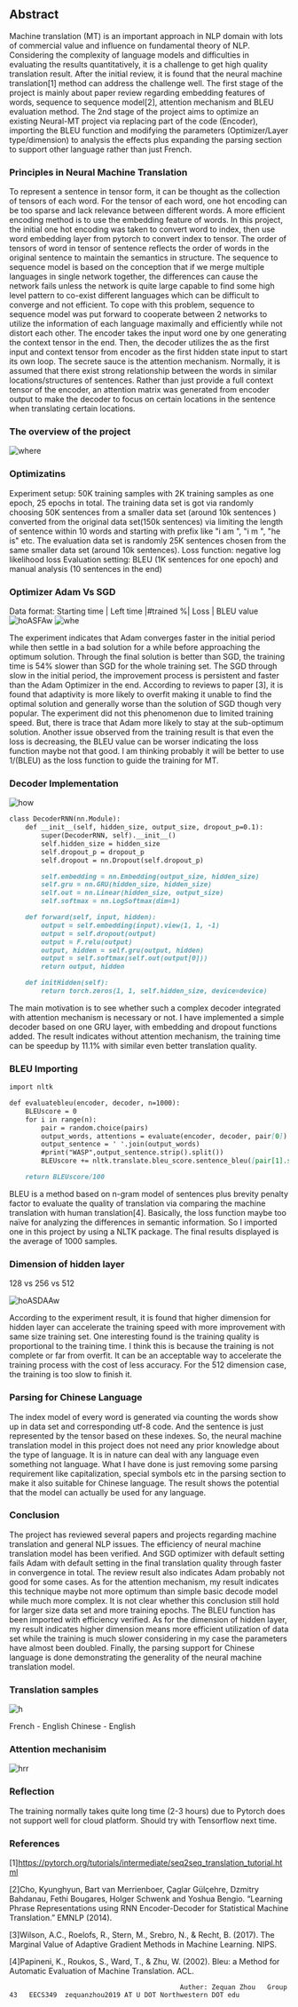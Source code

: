 ## Abstract

Machine translation (MT) is an important approach in NLP domain with lots of commercial value and influence on fundamental theory of NLP. Considering the complexity of language models and difficulties in evaluating the results quantitatively, it is a challenge to get high quality translation result. After the initial review, it is found that the neural machine translation[1] method can address the challenge well. The first stage of the project is mainly about paper review regarding embedding features of words, sequence to sequence model[2], attention mechanism and BLEU evaluation method. The 2nd stage of the project aims to optimize an existing Neural-MT project via replacing part of the code (Encoder), importing the BLEU function and modifying the parameters (Optimizer/Layer type/dimension) to analysis the effects plus expanding the parsing section to support other language rather than just French. 


### Principles in Neural Machine Translation 

To represent a sentence in tensor form, it can be thought as the collection of tensors of each word. For the tensor of each word, one hot encoding can be too sparse and lack relevance between different words. A more efficient encoding method is to use the embedding feature of words. In this project, the initial one hot encoding was taken to convert word to index, then use word embedding layer from pytorch to convert index to tensor. The order of tensors of word in tensor of sentence reflects the order of words in the original sentence to maintain the semantics in structure. 
The sequence to sequence model is based on the conception that if we merge multiple languages in single network together, the differences can cause the network fails unless the network is quite large capable to find some high level pattern to co-exist different languages which can be difficult to converge and not efficient. To cope with this problem, sequence to sequence model was put forward to cooperate between 2 networks to utilize the information of each language maximally and efficiently while not distort each other. The encoder takes the input word one by one generating the context tensor in the end. Then, the decoder utilizes the <SOS> as the first input and context tensor from encoder as the first hidden state input to start its own loop. 
The secrete sauce is the attention mechanism. Normally, it is assumed that there exist strong relationship between the words in similar locations/structures of sentences. Rather than just provide a full context tensor of the encoder, an attention matrix was generated from encoder output to make the decoder to focus on certain locations in the sentence when translating certain locations. 


### The overview of the project
![where](https://lh3.googleusercontent.com/-U5VE5GRIFdU/WyAvmP2FV0I/AAAAAAAAAFs/VDr2A_FTU_ADx_v1tIW9IlK4VVSdttIXwCL0BGAs/w663-d-h1009-n-rw/Untitled%2BDiagram%2B%25281%2529.png)


### Optimizatins 
Experiment setup: 50K training samples with 2K training samples as one epoch, 25 epochs in total. 
The training data set is got via randomly choosing 50K sentences  from a smaller data set (around 10k sentences ) converted from the original data set(150k sentences) via limiting the length of sentence within 10 words and starting with prefix like  "i am ", "i m ", "he is" etc. The evaluation data set is randomly 25K sentences chosen from the same smaller data set (around 10k sentences). 
Loss function: negative log likelihood loss 
Evaluation setting: BLEU (1K sentences for one epoch) and manual analysis (10 sentences in the end)

### Optimizer Adam Vs SGD
Data format: Starting time | Left time |#trained  %| Loss | BLEU value
![hoASFAw](https://lh3.googleusercontent.com/-6zbPJam5FLo/WyDtyuSTO6I/AAAAAAAAALE/wTKZXGrhv0A-PeSGJK0m-y_ruTJ98ISXQCL0BGAs/w663-d-h364-n-rw/SGDADAM.PNG)
![whe](https://lh3.googleusercontent.com/-H0TiBwPpfn0/WyA1n_z-zPI/AAAAAAAAAGc/4cEr6MZoKKozKhezJIdEjrofFKtLe2gwwCL0BGAs/w663-d-h277-n-rw/adam.PNG)

The experiment indicates that Adam converges faster in the initial period while then settle in a bad solution for a while before approaching the optimum solution. Through the final solution is better than SGD, the training time is 54% slower than SGD for the whole training set. The SGD through slow in the initial period, the improvement process is persistent and faster than the Adam Optimizer in the end. According to reviews to paper [3], it is found that adaptivity is more likely to overfit making it unable to find the optimal solution and generally worse than the solution of SGD though very popular. The experiment did not this phenomenon due to limited training speed. But, there is trace that Adam more likely to stay at the sub-optimum solution. 
Another issue observed from the training result is that even the loss is decreasing, the BLEU value can be worser indicating the loss function maybe not that good. I am thinking probably it will be better to use 1/(BLEU) as the loss function to guide the training for MT. 


### Decoder Implementation 
![how](https://lh3.googleusercontent.com/-rghISEoADVA/WyA1rbqxwNI/AAAAAAAAAGw/8k3WKRgZ01UnntFQdVknnGGFUoeGYZ_uwCL0BGAs/w663-d-h285-n-rw/decoder.PNG)

```markdown
class DecoderRNN(nn.Module):
    def __init__(self, hidden_size, output_size, dropout_p=0.1):
        super(DecoderRNN, self).__init__()
        self.hidden_size = hidden_size
        self.dropout_p = dropout_p
        self.dropout = nn.Dropout(self.dropout_p)

        self.embedding = nn.Embedding(output_size, hidden_size)
        self.gru = nn.GRU(hidden_size, hidden_size)
        self.out = nn.Linear(hidden_size, output_size)
        self.softmax = nn.LogSoftmax(dim=1)

    def forward(self, input, hidden):
        output = self.embedding(input).view(1, 1, -1)
        output = self.dropout(output)
        output = F.relu(output)
        output, hidden = self.gru(output, hidden)
        output = self.softmax(self.out(output[0]))
        return output, hidden

    def initHidden(self):
        return torch.zeros(1, 1, self.hidden_size, device=device)

```

The main motivation is to see whether such a complex decoder integrated with attention mechanism is necessary or not. I have implemented a simple decoder based on one GRU layer, with embedding and dropout functions added. The result indicates without attention mechanism, the training time can be speedup by 11.1% with similar even better translation quality. 


### BLEU Importing 
```markdown
import nltk

def evaluatebleu(encoder, decoder, n=1000):
    BLEUscore = 0
    for i in range(n):
        pair = random.choice(pairs)
        output_words, attentions = evaluate(encoder, decoder, pair[0])
        output_sentence = ' '.join(output_words)
        #print("WASP",output_sentence.strip().split())
        BLEUscore += nltk.translate.bleu_score.sentence_bleu([pair[1].strip().split()], output_sentence.strip().split())

    return BLEUscore/100

```
BLEU is a method based on n-gram model of sentences plus brevity penalty factor to evaluate the quality of translation via comparing the machine translation with human translation[4]. Basically, the loss function maybe too naïve for analyzing the differences in semantic information. So I imported one in this project by using a NLTK package. The final results displayed is the average of 1000 samples. 

###  Dimension of hidden layer 
128 vs 256 vs 512 

![hoASDAAw](https://lh3.googleusercontent.com/-aLOAjj3OHhc/WyDtgaT6DYI/AAAAAAAAAKY/sW0wp3SYQp41y4tvFPp9_b5DxkRe1T4OwCL0BGAs/w663-d-h270-n-rw/DIMENSSSSSSSSSSSS.PNG)

According to the experiment result, it is found that higher dimension for hidden layer can accelerate the training speed with more improvement with same size training set. One interesting found is the training quality is proportional to the training time. I think this is because the training is not complete or far from overfit. It can be an acceptable way to accelerate the training process with the cost of less accuracy. For the 512 dimension case, the training is too slow to finish it. 

### Parsing for Chinese Language
The index model of every word is generated via counting the words show up in data set and corresponding utf-8 code. And the sentence is just represented by the tensor based on these indexes. So, the neural machine translation model in this project does not need any prior knowledge about the type of language. It is in nature can deal with any language even something not language. What I have done is just removing some parsing requirement like capitalization, special symbols etc in the parsing section to make it also suitable for Chinese language. The result shows the potential that the model can actually be used for any language. 

### Conclusion
The project has reviewed several papers and projects regarding machine translation and general NLP issues. The efficiency of neural machine translation model has been verified. And SGD optimizer with default setting fails Adam with default setting in the final translation quality through faster in convergence in total. The review result also indicates Adam probably not good for some cases. As for the attention mechanism, my result indicates this technique maybe not more optimum than simple basic decode model while much more complex. It is not clear whether this conclusion still hold for larger size data set and more training epochs. The BLEU function has been imported with efficiency verified. As for the dimension of hidden layer, my result indicates higher dimension means more efficient utilization of data set while the training is much slower considering in my case the parameters have almost been doubled. Finally, the parsing support for Chinese language is done demonstrating the generality of the neural machine translation model. 

### Translation samples 
![h](https://lh3.googleusercontent.com/-C4D9CgLZT18/WyA44n4TvAI/AAAAAAAAAHo/0cidm4k10D88-F_FPXaS8-e8n6jqQ_wFwCL0BGAs/w663-d-h452-n-rw/ABC.PNG)

French - English                                   Chinese - English

### Attention mechanisim 
![hrr](https://lh3.googleusercontent.com/-9etlTBhjPak/WyCidqf5F-I/AAAAAAAAAIk/t1k-1xjA_gIuHNrqM7cobizaGt2RHhFfwCJoC/w663-h290-n-rw/111111.PNG)

### Reflection 
The training normally takes quite long time (2-3 hours) due to Pytorch does not support well for cloud platform. Should try with Tensorflow next time. 


### References
[1]https://pytorch.org/tutorials/intermediate/seq2seq_translation_tutorial.html

[2]Cho, Kyunghyun, Bart van Merrienboer, Çaglar Gülçehre, Dzmitry Bahdanau, Fethi Bougares, Holger Schwenk and Yoshua Bengio. “Learning Phrase Representations using RNN Encoder-Decoder for Statistical Machine Translation.” EMNLP (2014).

[3]Wilson, A.C., Roelofs, R., Stern, M., Srebro, N., & Recht, B. (2017). The Marginal Value of Adaptive Gradient Methods in Machine Learning. NIPS.

[4]Papineni, K., Roukos, S., Ward, T., & Zhu, W. (2002). Bleu: a Method for Automatic Evaluation of Machine Translation. ACL.

                                               Auther: Zequan Zhou   Group 43   EECS349  zequanzhou2019 AT U DOT Northwestern DOT edu
